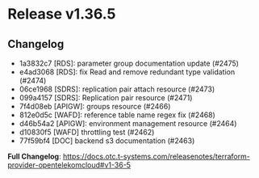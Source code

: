 # Release v1.36.5
## Changelog
* 1a3832c7 [RDS]: parameter group documentation update (#2475)
* e4ad3068 [RDS]: fix Read and remove redundant type validation (#2474)
* 06ce1968 [SDRS]: replication pair attach resource (#2473)
* 099a4157 [SDRS]: Replication pair resource (#2471)
* 7f4d08eb [APIGW]: groups resource (#2466)
* 812e0d5c [WAFD]: reference table name regex fix (#2468)
* d46b54a2 [APIGW]: environment management resource (#2464)
* d10830f5 [WAFD] throttling test (#2462)
* 77f59bf4 [DOC] backend s3 documentation (#2463)

**Full Changelog**: https://docs.otc.t-systems.com/releasenotes/terraform-provider-opentelekomcloud#v1-36-5

